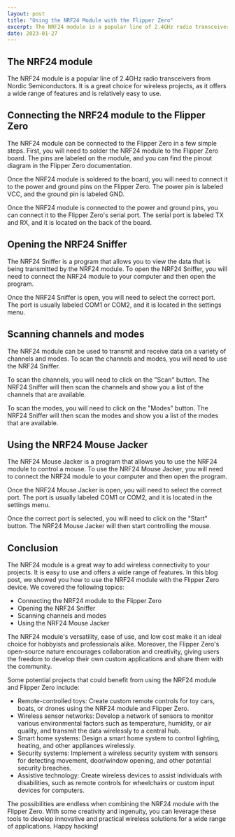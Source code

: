 ```yaml
---
layout: post
title: "Using the NRF24 Module with the Flipper Zero"
excerpt: The NRF24 module is a popular line of 2.4GHz radio transceivers from Nordic Semiconductors. It is a great choice for wireless projects, as it offers a wide range of features and is relatively easy to use.
date: 2023-01-27
---
```


## The NRF24 module

The NRF24 module is a popular line of 2.4GHz radio transceivers from Nordic Semiconductors. It is a great choice for wireless projects, as it offers a wide range of features and is relatively easy to use.

## Connecting the NRF24 module to the Flipper Zero

The NRF24 module can be connected to the Flipper Zero in a few simple steps. First, you will need to solder the NRF24 module to the Flipper Zero board. The pins are labeled on the module, and you can find the pinout diagram in the Flipper Zero documentation.

Once the NRF24 module is soldered to the board, you will need to connect it to the power and ground pins on the Flipper Zero. The power pin is labeled VCC, and the ground pin is labeled GND.

Once the NRF24 module is connected to the power and ground pins, you can connect it to the Flipper Zero's serial port. The serial port is labeled TX and RX, and it is located on the back of the board.

## Opening the NRF24 Sniffer

The NRF24 Sniffer is a program that allows you to view the data that is being transmitted by the NRF24 module. To open the NRF24 Sniffer, you will need to connect the NRF24 module to your computer and then open the program.

Once the NRF24 Sniffer is open, you will need to select the correct port. The port is usually labeled COM1 or COM2, and it is located in the settings menu.

## Scanning channels and modes

The NRF24 module can be used to transmit and receive data on a variety of channels and modes. To scan the channels and modes, you will need to use the NRF24 Sniffer.

To scan the channels, you will need to click on the "Scan" button. The NRF24 Sniffer will then scan the channels and show you a list of the channels that are available.

To scan the modes, you will need to click on the "Modes" button. The NRF24 Sniffer will then scan the modes and show you a list of the modes that are available.

## Using the NRF24 Mouse Jacker

The NRF24 Mouse Jacker is a program that allows you to use the NRF24 module to control a mouse. To use the NRF24 Mouse Jacker, you will need to connect the NRF24 module to your computer and then open the program.

Once the NRF24 Mouse Jacker is open, you will need to select the correct port. The port is usually labeled COM1 or COM2, and it is located in the settings menu.

Once the correct port is selected, you will need to click on the "Start" button. The NRF24 Mouse Jacker will then start controlling the mouse.

## Conclusion

The NRF24 module is a great way to add wireless connectivity to your projects. It is easy to use and offers a wide range of features. In this blog post, we showed you how to use the NRF24 module with the Flipper Zero device. We covered the following topics:

* Connecting the NRF24 module to the Flipper Zero
* Opening the NRF24 Sniffer
* Scanning channels and modes
* Using the NRF24 Mouse Jacker

The NRF24 module's versatility, ease of use, and low cost make it an ideal choice for hobbyists and professionals alike. Moreover, the Flipper Zero's open-source nature encourages collaboration and creativity, giving users the freedom to develop their own custom applications and share them with the community.

Some potential projects that could benefit from using the NRF24 module and Flipper Zero include:

* Remote-controlled toys: Create custom remote controls for toy cars, boats, or drones using the NRF24 module and Flipper Zero.
* Wireless sensor networks: Develop a network of sensors to monitor various environmental factors such as temperature, humidity, or air quality, and transmit the data wirelessly to a central hub.
* Smart home systems: Design a smart home system to control lighting, heating, and other appliances wirelessly.
* Security systems: Implement a wireless security system with sensors for detecting movement, door/window opening, and other potential security breaches.
* Assistive technology: Create wireless devices to assist individuals with disabilities, such as remote controls for wheelchairs or custom input devices for computers.

The possibilities are endless when combining the NRF24 module with the Flipper Zero. With some creativity and ingenuity, you can leverage these tools to develop innovative and practical wireless solutions for a wide range of applications. Happy hacking!